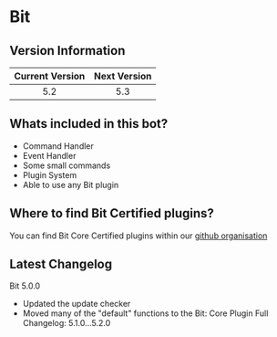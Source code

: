 # Bit
## Version Information
| Current Version | Next Version |
| :---: | :---: |
| 5.2 | 5.3 |

## Whats included in this bot?
- Command Handler
- Event Handler
- Some small commands
- Plugin System
 - Able to use any Bit plugin

## Where to find Bit Certified plugins?
You can find Bit Core Certified plugins within our [github organisation](https://github.com/Bit-Plugins)

## Latest Changelog
Bit 5.0.0
- Updated the update checker
- Moved many of the "default" functions to the Bit: Core Plugin
Full Changelog: 5.1.0...5.2.0
